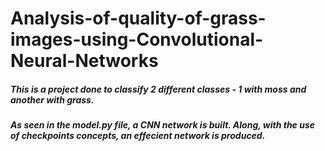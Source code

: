 # Analysis-of-quality-of-grass-images-using-Convolutional-Neural-Networks
##### This is a project done to classify 2 different classes - 1 with moss and another with grass.

##### As seen in the model.py file, a CNN network is built. Along, with the use of checkpoints concepts, an effecient network is produced. 
